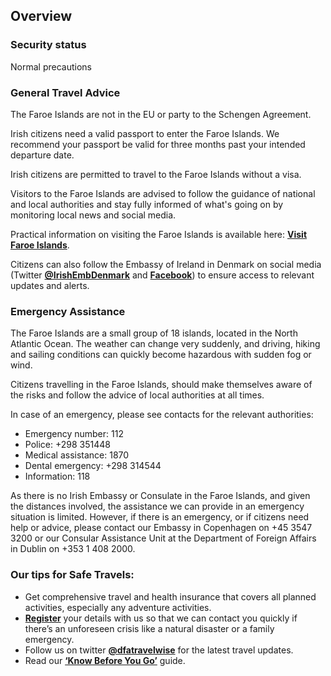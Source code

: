 ## Overview

### **Security status**

Normal precautions

### **General Travel Advice**

The Faroe Islands are not in the EU or party to the Schengen Agreement.

Irish citizens need a valid passport to enter the Faroe Islands. We recommend your passport be valid for three months past your intended departure date.

Irish citizens are permitted to travel to the Faroe Islands without a visa.

Visitors to the Faroe Islands are advised to follow the guidance of national and local authorities and stay fully informed of what's going on by monitoring local news and social media.

Practical information on visiting the Faroe Islands is available here: [**Visit Faroe Islands**](https://visitfaroeislands.com/en).

Citizens can also follow the Embassy of Ireland in Denmark on social media (Twitter [**@IrishEmbDenmark**](https://twitter.com/IrlEmbDenmark) and [**Facebook**](https://www.facebook.com/IrishEmbassyDenmark/)) to ensure access to relevant updates and alerts.

### **Emergency Assistance**

The Faroe Islands are a small group of 18 islands, located in the North Atlantic Ocean. The weather can change very suddenly, and driving, hiking and sailing conditions can quickly become hazardous with sudden fog or wind.

Citizens travelling in the Faroe Islands, should make themselves aware of the risks and follow the advice of local authorities at all times.

In case of an emergency, please see contacts for the relevant authorities:

* Emergency number: 112
* Police: +298 351448
* Medical assistance: 1870
* Dental emergency: +298 314544
* Information: 118

As there is no Irish Embassy or Consulate in the Faroe Islands, and given the distances involved, the assistance we can provide in an emergency situation is limited. However, if there is an emergency, or if citizens need help or advice, please contact our Embassy in Copenhagen on +45 3547 3200 or our Consular Assistance Unit at the Department of Foreign Affairs in Dublin on +353 1 408 2000.

### **Our tips for Safe Travels:**

* Get comprehensive travel and health insurance that covers all planned activities, especially any adventure activities.
* [**Register**](/en/dfa/overseas-travel/citizens-registration/) your details with us so that we can contact you quickly if there’s an unforeseen crisis like a natural disaster or a family emergency.
* Follow us on twitter [**@dfatravelwise**](https://www.twitter.com/DFATravelWise) for the latest travel updates.
* Read our [**‘Know Before You Go’**](/en/dfa/overseas-travel/know-before-you-go-/) guide.